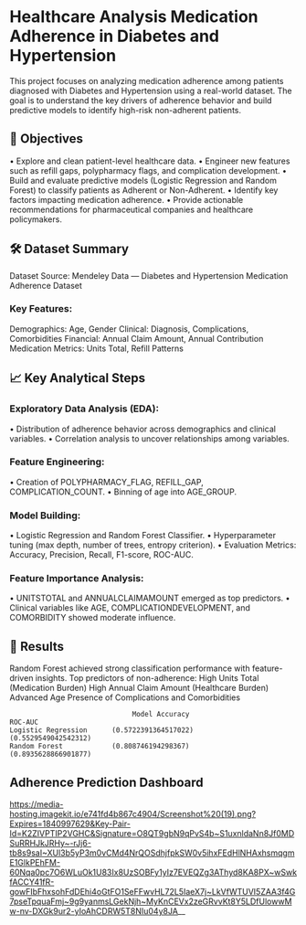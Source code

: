 # Healthcare Analysis Medication Adherence in Diabetes and Hypertension
This project focuses on analyzing medication adherence among patients diagnosed with Diabetes and Hypertension using a real-world dataset. The goal is to understand the key drivers of adherence behavior and build predictive models to identify high-risk non-adherent patients.

## 🧠 Objectives

• Explore and clean patient-level healthcare data.
• Engineer new features such as refill gaps, polypharmacy flags, and complication development.
• Build and evaluate predictive models (Logistic Regression and Random Forest) to classify patients as Adherent or Non-Adherent.
• Identify key factors impacting medication adherence.
• Provide actionable recommendations for pharmaceutical companies and healthcare policymakers.


## 🛠️ Dataset Summary

Dataset Source: Mendeley Data — Diabetes and Hypertension Medication Adherence Dataset
### Key Features:
Demographics: Age, Gender
Clinical: Diagnosis, Complications, Comorbidities
Financial: Annual Claim Amount, Annual Contribution
Medication Metrics: Units Total, Refill Patterns

## 📈 Key Analytical Steps
### Exploratory Data Analysis (EDA):
• Distribution of adherence behavior across demographics and clinical variables.
• Correlation analysis to uncover relationships among variables.
### Feature Engineering:
• Creation of POLYPHARMACY_FLAG, REFILL_GAP, COMPLICATION_COUNT.
• Binning of age into AGE_GROUP.
### Model Building:
• Logistic Regression and Random Forest Classifier.
• Hyperparameter tuning (max depth, number of trees, entropy criterion).
• Evaluation Metrics: Accuracy, Precision, Recall, F1-score, ROC-AUC.
### Feature Importance Analysis:
• UNITSTOTAL and ANNUALCLAIMAMOUNT emerged as top predictors.
• Clinical variables like AGE, COMPLICATIONDEVELOPMENT, and COMORBIDITY showed moderate influence.

## 🎯 Results
Random Forest achieved strong classification performance with feature-driven insights.
Top predictors of non-adherence:
High Units Total (Medication Burden)
High Annual Claim Amount (Healthcare Burden)
Advanced Age
Presence of Complications and Comorbidities

                                  Model	Accuracy	                      ROC-AUC
    Logistic Regression	     (0.5722391364517022)	               (0.5529549042542312)
    Random Forest	         (0.808746194298367)	               (0.8935628866901877)

## Adherence Prediction Dashboard
https://media-hosting.imagekit.io/e741fd4b867c4904/Screenshot%20(19).png?Expires=1840997629&Key-Pair-Id=K2ZIVPTIP2VGHC&Signature=O8QT9gbN9qPvS4b~S1uxnldaNn8Jf0MDSuRRHJkJRHy~-rJj6-tb8s9saI~XUl3b5yP3m0vCMd4NrQOSdhjfpkSW0v5ihxFEdHlNHAxhsmqgmE1GlkPEhFM-60Nqa0pc7O6WLuOk1U83Ix8UzSOBFy1yIz7EVEQZg3AThyd8KA8PX~wSwkfACCY41fR-gowFIbFhxsohFdDEhi4oGtFO1SeFFwvHL72L5IaeX7j~LkVfWTUVI5ZAA3f4G7pseTpquaFmj~9g9yanmsLGekNjh~MyKnCEVx2zeGRvvKt8Y5LDfUlowwMw-nv-DXGk9ur2-yIoAhCDRW5T8NIu04y8JA__












